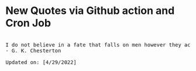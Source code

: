 # New Quotes via Github action and Cron Job

<pre>
<!-- #quote -->
I do not believe in a fate that falls on men however they act; but I do believe in a fate that falls on man unless they act.
- G. K. Chesterton

Updated on: [4/29/2022]
<!-- #quoteEnd -->
</pre>
